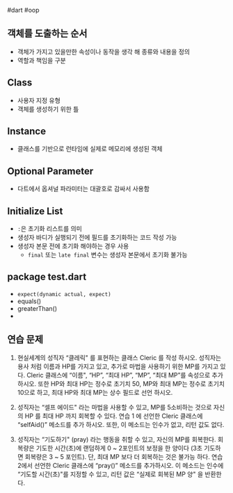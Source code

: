 #dart #oop

## 객체를 도출하는 순서
- 객체가 가지고 있을만한 속성이나 동작을 생각 해 종류와 내용을 정의
- 역할과 책임을 구분

## Class
- 사용자 지정 유형
- 객체를 생성하기 위한 틀

## Instance
- 클래스를 기반으로 런타임에 실제로 메모리에 생성된 객체

## Optional Parameter
- 다트에서 옵셔널 파라미터는 대괄호로 감싸서 사용함

## Initialize List
- `:`은 초기화 리스트를 의미
- 생성자 바디가 실행되기 전에 필드를 초기화하는 코드 작성 가능
- 생성자 본문 전에 초기화 해야하는 경우 사용
	- `final` 또는 `late final` 변수는 생성자 본문에서 초기화 불가능

## package test.dart
- `expect(dynamic actual, expect)`
- equals()
- greaterThan()
- 

## 연습 문제 
1. 현실세계의 성직자 “클레릭" 를 표현하는 클래스 Cleric 를 작성 하시오. 성직자는 용사 처럼 이름과 HP를 가지고 있고, 추가로 마법을 사용하기 위한 MP를 가지고 있다. Cleric 클래스에 “이름", “HP”, “최대 HP”, “MP”, “최대 MP”를 속성으로 추가 하시오. 또한 HP와 최대 HP는 정수로 초기치 50, MP와 최대 MP는 정수로 초기치 10으로 하고, 최대 HP와 최대 MP는 상수 필드로 선언 하시오.

2. 성직자는 “셀프 에이드" 라는 마법을 사용할 수 있고, MP를 5소비하는 것으로 자신의 HP 를 최대 HP 까지 회복할 수 있다. 연습 1 에 선언한 Cleric 클래스에 “selfAid()” 메소드를 추가 하시오. 또한, 이 메소드는 인수가 없고, 리턴 값도 없다.

3. 성직자는 “기도하기" (pray) 라는 행동을 취할 수 있고, 자신의 MP를 회복한다. 회복량은 기도한 시간(초)에 랜덤하게 0 ~ 2포인트의 보정을 한 양이다 (3초 기도하면 회복량은 3 ~ 5 포인트). 단, 최대 MP 보다 더 회복하는 것은 불가능 하다. 연습 2에서 선언한 Cleric 클래스에 “pray()” 메소드를 추가하시오. 이 메소드는 인수에 “기도할 시간(초)"를 지정할 수 있고, 리턴 값은 “실제로 회복된 MP 양" 을 반환한다.